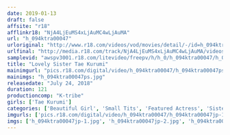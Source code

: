 ```yaml
---
date: 2019-01-13
draft: false
affsite: "r18"
afflinkr18: "NjA4LjEuMS4xLjAuMC4wLjAuMA"
url: "h_094ktra00047"
urloriginal: "http://www.r18.com/videos/vod/movies/detail/-/id=h_094ktra00047"
urlfinal: "http://media.r18.com/track/NjA4LjEuMS4xLjAuMC4wLjAuMA/videos/vod/movies/detail/-/id=h_094ktra00047"
samplevid: "awspv3001.r18.com/litevideo/freepv/h/h_0/h_094ktra00047/h_094ktra00047_dmb_w.mp4"
title: "Lovely Sister Tae Kurumi"
mainimgurl: "pics.r18.com/digital/video/h_094ktra00047/h_094ktra00047ps.jpg"
mainimgs: "h_094ktra00047ps.jpg"
releasedate: "July 24, 2018"
duration: 121
productioncomp: "K-tribe"
girls: ['Tae Kurumi']
categories: ['Beautiful Girl', 'Small Tits', 'Featured Actress', 'Sister', 'Hi-Def']
imgurls: ['pics.r18.com/digital/video/h_094ktra00047/h_094ktra00047jp-1.jpg', 'pics.r18.com/digital/video/h_094ktra00047/h_094ktra00047jp-2.jpg', 'pics.r18.com/digital/video/h_094ktra00047/h_094ktra00047jp-3.jpg', 'pics.r18.com/digital/video/h_094ktra00047/h_094ktra00047jp-4.jpg', 'pics.r18.com/digital/video/h_094ktra00047/h_094ktra00047jp-5.jpg', 'pics.r18.com/digital/video/h_094ktra00047/h_094ktra00047jp-6.jpg', 'pics.r18.com/digital/video/h_094ktra00047/h_094ktra00047jp-7.jpg', 'pics.r18.com/digital/video/h_094ktra00047/h_094ktra00047jp-8.jpg', 'pics.r18.com/digital/video/h_094ktra00047/h_094ktra00047jp-9.jpg', 'pics.r18.com/digital/video/h_094ktra00047/h_094ktra00047jp-10.jpg', 'pics.r18.com/digital/video/h_094ktra00047/h_094ktra00047jp-11.jpg', 'pics.r18.com/digital/video/h_094ktra00047/h_094ktra00047jp-12.jpg', 'pics.r18.com/digital/video/h_094ktra00047/h_094ktra00047jp-13.jpg', 'pics.r18.com/digital/video/h_094ktra00047/h_094ktra00047jp-14.jpg', 'pics.r18.com/digital/video/h_094ktra00047/h_094ktra00047jp-15.jpg', 'pics.r18.com/digital/video/h_094ktra00047/h_094ktra00047jp-16.jpg', 'pics.r18.com/digital/video/h_094ktra00047/h_094ktra00047jp-17.jpg', 'pics.r18.com/digital/video/h_094ktra00047/h_094ktra00047jp-18.jpg', 'pics.r18.com/digital/video/h_094ktra00047/h_094ktra00047jp-19.jpg', 'pics.r18.com/digital/video/h_094ktra00047/h_094ktra00047jp-20.jpg']
imgs: ['h_094ktra00047jp-1.jpg', 'h_094ktra00047jp-2.jpg', 'h_094ktra00047jp-3.jpg', 'h_094ktra00047jp-4.jpg', 'h_094ktra00047jp-5.jpg', 'h_094ktra00047jp-6.jpg', 'h_094ktra00047jp-7.jpg', 'h_094ktra00047jp-8.jpg', 'h_094ktra00047jp-9.jpg', 'h_094ktra00047jp-10.jpg', 'h_094ktra00047jp-11.jpg', 'h_094ktra00047jp-12.jpg', 'h_094ktra00047jp-13.jpg', 'h_094ktra00047jp-14.jpg', 'h_094ktra00047jp-15.jpg', 'h_094ktra00047jp-16.jpg', 'h_094ktra00047jp-17.jpg', 'h_094ktra00047jp-18.jpg', 'h_094ktra00047jp-19.jpg', 'h_094ktra00047jp-20.jpg']
---
```

